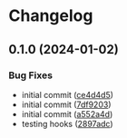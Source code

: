 # Changelog

## 0.1.0 (2024-01-02)


### Bug Fixes

* initial commit ([ce4d4d5](https://github.com/cyber-francis/slack_notification/commit/ce4d4d51f31c07886209a43771c157d3da762045))
* initial commit ([7df9203](https://github.com/cyber-francis/slack_notification/commit/7df9203c557314e65c3a8c11b2617e55622ac8a9))
* initial commit ([a552a4d](https://github.com/cyber-francis/slack_notification/commit/a552a4d60a71cffc5a221c986ac95bdb5636ab92))
* testing hooks ([2897adc](https://github.com/cyber-francis/slack_notification/commit/2897adc2303d5f20a26a92a9cdf540c766247edc))
